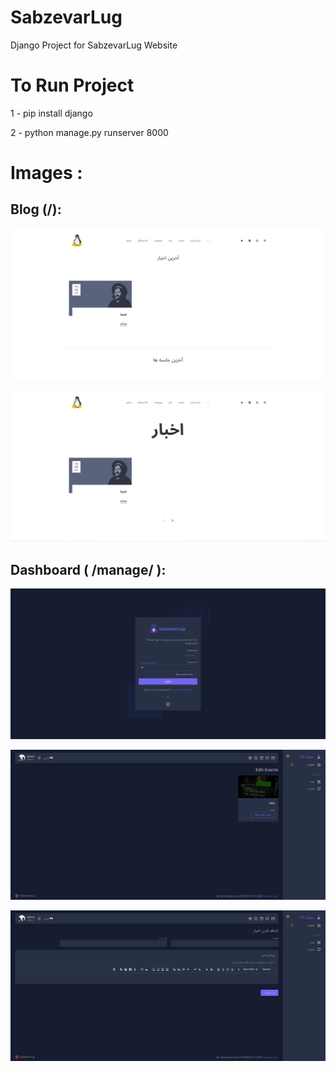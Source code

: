 # SabzevarLug
Django Project for SabzevarLug Website

# To Run Project
1 - pip install django

2 - python manage.py runserver 8000


# Images :

## Blog (/):

<p align="center">
  <img src="/screenshot/main_page.png" width="512px" style="border:20x;solid "/>
</p>

<p align="center">
  <img src="/screenshot/topics.png" width="512px"/>
</p>

## Dashboard  ( /manage/ ): 
<p align="center">
  <img src="/screenshot/login.png" width="512px"/>
</p>
<p align="center">
  <img src="/screenshot/edit.png" width="512px"/>
</p>
<p align="center">
  <img src="/screenshot/add_post.png" width="512px"/>
</p>
